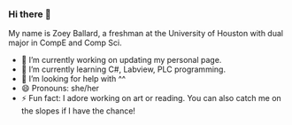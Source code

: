### Hi there 👋
My name is Zoey Ballard, a freshman at the University of Houston with dual major in CompE and Comp Sci.
- 🔭 I’m currently working on updating my personal page.
- 🌱 I’m currently learning C#, Labview, PLC programming.
- 🤔 I’m looking for help with ^^
- 😄 Pronouns: she/her
- ⚡ Fun fact: I adore working on art or reading. You can also catch me on the slopes if I have the chance!

  
<!--
**zoeyeballard/zoeyeballard** is a ✨ _special_ ✨ repository because its `README.md` (this file) appears on your GitHub profile.

Here are some ideas to get you started:

- 🔭 I’m currently working on ...
- 🌱 I’m currently learning ...
- 👯 I’m looking to collaborate on ...
- 🤔 I’m looking for help with ...
- 💬 Ask me about ...
- 📫 How to reach me: ...
- 😄 Pronouns: ...
- ⚡ Fun fact: ...
-->
